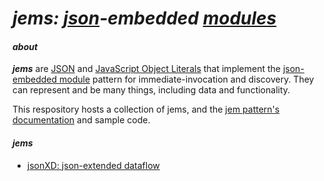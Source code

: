 # _jems: [json](http://json.org/)-embedded [modules](http://en.wikipedia.org/wiki/Modular_programming)_

#### _about_

__*jems*__ are [JSON](http://json.org/) and [JavaScript Object Literals](https://developer.mozilla.org/en-US/docs/Web/JavaScript/Guide/Values,_variables,_and_literals#Object_literals) that implement the [json-embedded module](https://github.com/jsonXD/jems/wiki/jem:-json–embedded-module) pattern for immediate-invocation and discovery. They can represent and be many things, including data and functionality.

This respository hosts a collection of jems, and the [jem pattern's documentation](https://github.com/jsonXD/jems/wiki/jem:-json–embedded-module) and sample code.

#### _*jems*_

* [jsonXD: json-extended dataflow](http://code.jsonxd.net/)
